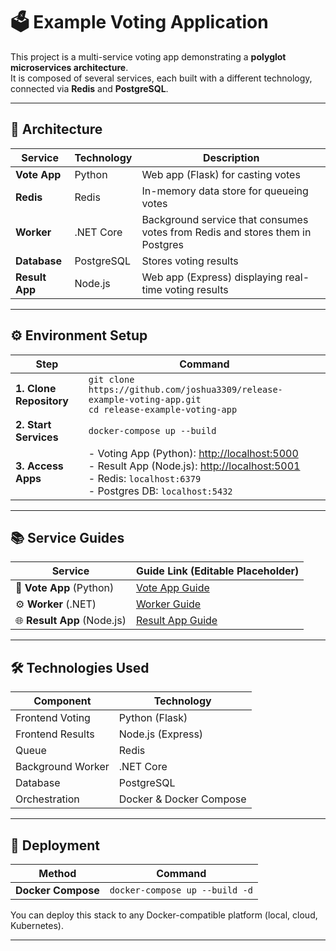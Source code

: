 # 🗳️ Example Voting Application

This project is a multi-service voting app demonstrating a **polyglot microservices architecture**.  
It is composed of several services, each built with a different technology, connected via **Redis** and **PostgreSQL**.

---

## 📐 Architecture

| Service         | Technology | Description                                                                 |
|-----------------|------------|-----------------------------------------------------------------------------|
| **Vote App**    | Python     | Web app (Flask) for casting votes                                           |
| **Redis**       | Redis      | In-memory data store for queueing votes                                     |
| **Worker**      | .NET Core  | Background service that consumes votes from Redis and stores them in Postgres |
| **Database**    | PostgreSQL | Stores voting results                                                       |
| **Result App**  | Node.js    | Web app (Express) displaying real-time voting results                       |

---

## ⚙️ Environment Setup

| Step | Command                                                                                  |
|------|------------------------------------------------------------------------------------------|
| **1. Clone Repository** | `git clone https://github.com/joshua3309/release-example-voting-app.git` <br> `cd release-example-voting-app` |
| **2. Start Services**   | `docker-compose up --build`                                           |
| **3. Access Apps**      | - Voting App (Python): [http://localhost:5000](http://localhost:5000) <br> - Result App (Node.js): [http://localhost:5001](http://localhost:5001) <br> - Redis: `localhost:6379` <br> - Postgres DB: `localhost:5432` |

---

## 📚 Service Guides

| Service         | Guide Link (Editable Placeholder) |
|-----------------|------------------------------------|
| 🐍 **Vote App** (Python) | [Vote App Guide](https://github.com/joshua3309/release-example-voting-app/blob/master/vote/README.md) |
| ⚙️ **Worker** (.NET)     | [Worker Guide](https://github.com/joshua3309/release-example-voting-app/blob/master/worker/READme.md)   |
| 🌐 **Result App** (Node.js) | [Result App Guide](https://github.com/joshua3309/release-example-voting-app/blob/master/result/README.md) |


---

## 🛠️ Technologies Used

| Component   | Technology |
|-------------|------------|
| Frontend Voting | Python (Flask) |
| Frontend Results | Node.js (Express) |
| Queue       | Redis |
| Background Worker | .NET Core |
| Database    | PostgreSQL |
| Orchestration | Docker & Docker Compose |

---

## 🚀 Deployment

| Method | Command |
|--------|---------|
| **Docker Compose** | `docker-compose up --build -d` |

You can deploy this stack to any Docker-compatible platform (local, cloud, Kubernetes).

---

